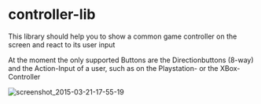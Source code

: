 # controller-lib
This library should help you to show a common game controller on the screen and react to its user input

At the moment the only supported Buttons are the Directionbuttons (8-way) and the Action-Input of a user, such as on the Playstation- or the XBox-Controller
 
![screenshot_2015-03-21-17-55-19](https://cloud.githubusercontent.com/assets/2174386/6766014/971adf68-cff5-11e4-9f7d-530251462886.png)